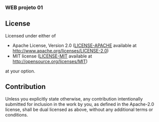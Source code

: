 ### WEB projeto 01

## License

Licensed under either of

 * Apache License, Version 2.0
   ([LICENSE-APACHE](LICENSE-APACHE) available at http://www.apache.org/licenses/LICENSE-2.0)
 * MIT license
   ([LICENSE-MIT](LICENSE-MIT) available at http://opensource.org/licenses/MIT)

at your option.

## Contribution

Unless you explicitly state otherwise, any contribution intentionally submitted
for inclusion in the work by you, as defined in the Apache-2.0 license, shall be
dual licensed as above, without any additional terms or conditions.

